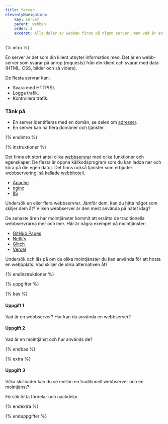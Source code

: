 ```yaml
---
title: Server
eleventyNavigation:
    key: server
    parent: webben
    order: 3
    excerpt: Alla delar av webben finns på någon server, men vad är en server?
---
```


{% intro %}

En server är det som din klient utbyter information med. Det är en webb-server som svarar på anrop (requests) från din klient och svarar med data (HTML, CSS, bilder och så vidare).

De flesta servrar kan:

-   Svara med HTTP(S).
-   Logga trafik.
-   Kontrollera trafik.

### Tänk på

- En server identifieras med en domän, se delen om [adresser](adresser.html).
- En server kan ha flera domäner och tjänster.

{% endintro %}

{% instruktioner %}

Det finns ett stort antal olika [webbservrar](https://en.wikipedia.org/wiki/Web_server) med olika funktioner och egenskaper. De flesta är öppna källkodsprogram som du kan ladda ner och köra på din egen dator. Det finns också tjänster som erbjuder webbservering, så kallade [webbhotell](https://en.wikipedia.org/wiki/Web_hosting_service).

-   [Apache](https://www.apache.org/)
-   [nginx](https://nginx.org/)
-   [IIS](https://www.iis.net/)

Undersök en eller flera webbservrar. Jämför dem, kan du hitta något som skiljer dem åt? Vilken webbserver är den mest använda på nätet idag?

De senaste åren har molntjänster kommit att ersätta de traditionella webbservrarna mer och mer. Här är några exempel på molntjänster:

- [GitHub Pages](https://pages.github.com/)
- [Netlify](https://www.netlify.com/)
- [Glitch](https://glitch.com/)
- [Vercel](https://vercel.com/)

Undersök och läs på om de olika molntjänster du kan använda för att hosta en webbplats. Vad skiljer de olika alternativen åt?

{% endinstruktioner %}

{% uppgifter %}

{% bas %}

#### Uppgift 1

Vad är en webbserver? Hur kan du använda en webbserver?

#### Uppgift 2

Vad är en molntjänst och hur används de?

{% endbas %}

{% extra %}

#### Uppgift 3

Vilka skillnader kan du se mellan en traditionell webbserver och en molntjänst?

Försök hitta fördelar och nackdelar.

{% endextra %}

{% enduppgifter %}
